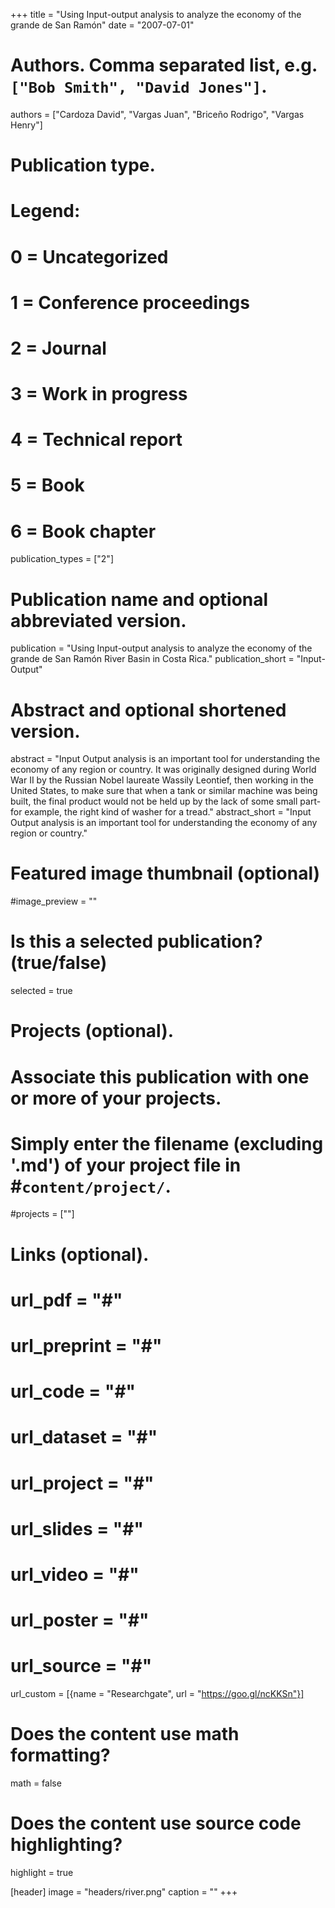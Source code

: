 +++
title = "Using Input-output analysis to analyze the economy of the grande de San Ramón"
date = "2007-07-01"
  
# Authors. Comma separated list, e.g. `["Bob Smith", "David Jones"]`.
authors = ["Cardoza David", "Vargas Juan", "Briceño Rodrigo", "Vargas Henry"]
  
# Publication type.
# Legend:
# 0 = Uncategorized
# 1 = Conference proceedings
# 2 = Journal
# 3 = Work in progress
# 4 = Technical report
# 5 = Book
# 6 = Book chapter
publication_types = ["2"]

# Publication name and optional abbreviated version.
publication = "Using Input-output analysis to analyze the economy of the grande de San Ramón River Basin in Costa Rica."
publication_short = "Input-Output"

# Abstract and optional shortened version.
abstract = "Input Output analysis is an important tool for understanding the economy of any region or country. It was originally designed during World War II by the Russian Nobel laureate Wassily Leontief, then working in the United States, to make sure that when a tank or similar machine was being built, the final product would not be held up by the lack of some small part-for example, the right kind of washer for a tread."
abstract_short = "Input Output analysis is an important tool for understanding the economy of any region or country."

# Featured image thumbnail (optional)
#image_preview = ""
  
# Is this a selected publication? (true/false)
selected = true
  
# Projects (optional).
#   Associate this publication with one or more of your projects.
#   Simply enter the filename (excluding '.md') of your project file in #`content/project/`.
#projects = [""]
# Links (optional).
# url_pdf = "#"
# url_preprint = "#"
# url_code = "#"
# url_dataset = "#"
# url_project = "#"
# url_slides = "#"
# url_video = "#"
# url_poster = "#"
# url_source = "#"

url_custom = [{name = "Researchgate", url = "https://goo.gl/ncKKSn"}]

# Does the content use math formatting?
math = false

# Does the content use source code highlighting?
highlight = true
  
[header]
image = "headers/river.png"
caption = ""
+++


